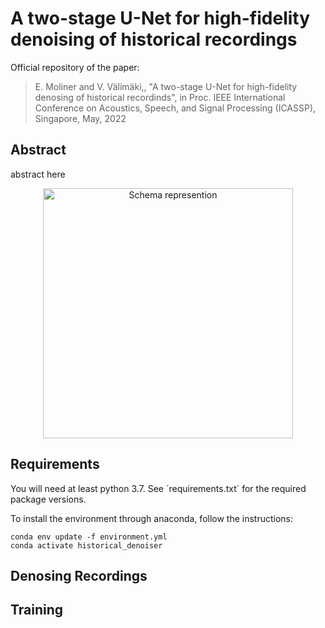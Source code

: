 # A two-stage U-Net for high-fidelity denoising of historical recordings

Official repository of the paper:

> E. Moliner and V. Välimäki,, "A two-stage U-Net for high-fidelity denosing of historical recordinds", in Proc. IEEE International Conference on Acoustics, Speech, and Signal Processing (ICASSP), Singapore, May, 2022

## Abstract
abstract here

<p align="center">
<img src="https://user-images.githubusercontent.com/64018465/131505025-e4530f55-fe5d-4bf4-ae64-cc9a502e5874.png" alt="Schema represention"
width="400px"></p>

## Requirements
You will need at least python 3.7. See ´requirements.txt´ for the required package versions.

To install the environment through anaconda, follow the instructions:

    conda env update -f environment.yml
    conda activate historical_denoiser

## Denosing Recordings

## Training
